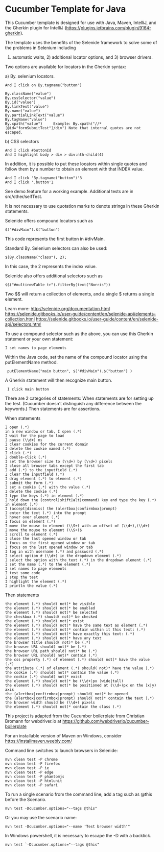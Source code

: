 # Cucumber Template for Java
	
This Cucumber template is designed for use with Java, Maven, IntelliJ, and the Gherkin plugin for IntelliJ (https://plugins.jetbrains.com/plugin/9164-gherkin).

The template uses the benefits of the Selenide framework to solve some of the problems in Selenium including 
1) automatic waits, 2) additional locator options, and 3) browser drivers.

Two options are available for locators in the Gherkin syntax:

a) By. selenium locators.

    And I click on By.tagname("button")
    
	By.className("value")
	By.cssSelector("value")
	By.id("value")
	By.linkText("value")
	By.name("value")
	By.partialLinkText("value")
	By.tagName("value")
	By.xpath("value")     Example: By.xpath("//*[@id="formSubmitTest"]/div") Note that internal quotes are not escaped.

b) CSS selectors

    And I click #buttonId
    And I highlight body > div > div:nth-child(4)

In addition, it is possible to put these locators within single quotes and follow them by a number to obtain an element with that INDEX value.

    And I click 'By.tagname("button")'3
    And I click '.button'1

See demo.feature for a working example. Additional tests are in src/other/selfTest.

It is not necessary to use quotation marks to denote strings in these Gherkin statements.

Selenide offers compound locators such as  

    $("#divMain").$("button")

This code represents the first button in #divMain. 

Standard By. Selenium selectors can also be used:

    $(By.className("class"), 2);

In this case, the 2 represents the index value.

Selenide also offers additional selectors such as

    $$("#multirowTable tr").filterBy(text("Norris"))

Two $$ will return a collection of elements, and a single $ returns a single element.

Learn more: 
http://selenide.org/documentation.html
https://selenide.gitbooks.io/user-guide/content/en/selenide-api/elements-collection.html
https://selenide.gitbooks.io/user-guide/content/en/selenide-api/selectors.html


To use a compound selector such as the above, you can use this Gherkin statement or your own statement:

    I set names to page elements
    
Within the Java code, set the name of the compound locator using the putElementName method.

     putElementName("main button", $("#divMain").$("button") )

A Gherkin statement will then recognize main button.

     I click main button     

There are 2 categories of statements:
When statements are for setting up the test. (Cucumber doesn't distinguish any difference between the keywords.) Then statements are for assertions. 

When statements

    I open (.*)
    in a new window or tab, I open (.*)
    I wait for the page to load  
    I pause (\\d+) ms
    I clear cookies for the current domain
    I delete the cookie named (.*)
    I click (.*)
    I double-click (.*)
    I set the browser size to (\\d+) by (\\d+) pixels
    I close all browser tabs except the first tab
    I add (.*) to the inputfield (.*)
    I clear the inputfield (.*)
    I drag element (.*) to element (.*)
    I submit the form (.*)
    I set a cookie (.*) with the value (.*)
    I delete the cookie (.*)
    I type the keys (.*) in element (.*)
    I hold down the (control|shift|alt|command) key and type the key (.*) in element (.*)
    I (accept|dismiss) the (alertbox|confirmbox|prompt)
    I enter the text (.*) into the prompt
    I hover over element (.*)
    I focus on element (.*)
    I move the mouse to element (\\S+) with an offset of (\\d+),(\\d+)
    I move the mouse to element (\\S+)$
    I scroll to element (.*)
    I close the last opened window or tab
    I focus on the first opened window or tab
    I focus on the last opened window or tab
    I log in with username (.*) and password (.*)
    I select option # (\\d+) in the dropdown element (.*)
    I select the option with the text (.*) in the dropdown element (.*)
    I set the name (.*) to the element (.*)
    I set names to page elements
    I test some code
    I stop the test
    I highlight the element (.*)
    I println the value (.*)

Then statements

    the element (.*) should( not)* be visible
    the element (.*) should( not)* be enabled
    the element (.*) should( not)* be selected
    the checkbox (.*) should( not)* be checked
    the element (.*) should( not)* exist
    the element (.*) should( not)* have the same text as element (.*)
    the element (.*) should( not)* contain within it this text: (.*)
    the element (.*) should( not)* have exactly this text: (.*)
    the element (.*) should( not)* have any text
    the browser title should( not)* be (.*)
    the browser URL should( not)* be (.*)
    the browser URL path should( not)* be (.*)
    the browser URL should( not)* contain (.*)
    the css property (.*) of element (.*) should( not)* have the value (.*)
    the attribute (.*) of element (.*) should( not)* have the value (.*)
    the cookie (.*) should( not)* contain the value (.*)
    the cookie (.*) should( not)* exist
    the element (.*) should( not)* be (\\d+)px (wide|tall)
    the element (.*) should( not)* be positioned at (\\d+)px on the (x|y) axis
    the (alertbox|confirmbox|prompt) should( not)* be opened
    the (alertbox|confirmbox|prompt) should( not)* contain the text (.*)
    the browser width should be (\\d+) pixels
    the element (.*) should( not)* contain the class (.*)


This project is adapted from the Cucumber boilerplate from Christian Bromann for webdriver.io at https://github.com/webdriverio/cucumber-boilerplate

For an installable version of Maven on Windows, consider https://installmaven.weebly.com/

Command line switches to launch browsers in Selenide:

    mvn clean test -P chrome
    mvn clean test -P firefox
    mvn clean test -P ie
    mvn clean test -P edge
    mvn clean test -P phantomjs
    mvn clean test -P htmlunit
    mvn clean test -P safari
    
To run a single scenario from the command line, add a tag such as @this before the Scenario.

    mvn test -Dcucumber.options="--tags @this"
    
Or you may use the scenario name:

    mvn test -Dcucumber.options="--name 'Test browser width'"

In Windows powershell, it is necessary to escape the -D with a backtick.

    mvn test `-Dcucumber.options="--tags @this"  

